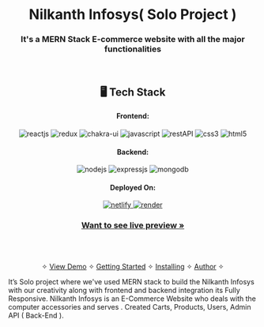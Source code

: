 <h1 align="center">Nilkanth Infosys( Solo Project )</h1>

<h3 align="center">It's a MERN Stack E-commerce website with all the major functionalities</h3>

<br />


<h2 align="center">🖥️ Tech Stack</h2>

<h4 align="center">Frontend:</h4>

<p align="center">
  <img src="https://img.shields.io/badge/React-20232A?style=for-the-badge&logo=react&logoColor=61DAFB" alt="reactjs" />
  <img src="https://img.shields.io/badge/Redux-593D88?style=for-the-badge&logo=redux&logoColor=white" alt="redux" />
  <img src="https://img.shields.io/badge/Chakra%20UI-3bc7bd?style=for-the-badge&logo=chakraui&logoColor=white" alt="chakra-ui" />
  <img src="https://img.shields.io/badge/JavaScript-323330?style=for-the-badge&logo=javascript&logoColor=F7DF1E" alt="javascript" />
  <img src="https://img.shields.io/badge/Rest_API-02303A?style=for-the-badge&logo=react-router&logoColor=white" alt="restAPI" />
  <img src="https://img.shields.io/badge/CSS3-1572B6?style=for-the-badge&logo=css3&logoColor=white" alt="css3" />
  <img src="https://img.shields.io/badge/HTML5-E34F26?style=for-the-badge&logo=html5&logoColor=white" alt="html5" />
</p>


<h4 align="center">Backend:</h4>

<p align="center">
  <img src="https://img.shields.io/badge/Node.js-339933?style=for-the-badge&logo=nodedotjs&logoColor=white" alt="nodejs" />
  <img src="https://img.shields.io/badge/Express.js-000000?style=for-the-badge&logo=express&logoColor=white" alt="expressjs" />
  <img src="https://img.shields.io/badge/MongoDB-4EA94B?style=for-the-badge&logo=mongodb&logoColor=white" alt="mongodb" />

</p>

<h4 align="center">Deployed On:</h4>

<p align="center">
<a href="https://dailyshope.netlify.app/">
  <img src="https://img.shields.io/badge/Netlify-00C7B7?style=for-the-badge&logo=netlify&logoColor=white" alt="netlify" />
</a>  
<a href="">
  <img src="https://img.shields.io/badge/render-5458F6?style=for-the-badge&logo=render&logoColor=white" alt="render" />
  </a>
</p>

<h3 align="center"><a href="https://nilkanth-infosys.netlify.app/"><strong>Want to see live preview »</strong></a></h3>


<br />

<p align="center">
  <br />&#10023;
  <a href="https://dailyshope.netlify.app/">View Demo</a> &#10023;
  <a href="#Getting-Started">Getting Started</a> &#10023; 
  <a href="#Install">Installing</a> &#10023;
  <a href="#Contact">Author</a> &#10023;
</p>

It’s Solo project where we've used MERN stack to build the Nilkanth Infosys with our creativity along with frontend and backend integration
its Fully Responsive. Nilkanth Infosys is an E-Commerce Website who deals with the computer accessories and serves . Created Carts, Products, Users, Admin API ( Back-End ).

<!-- ## Home Page
![homePage](https://github.com/vraj79/faithful-lock-5927/blob/fw20_1138_day-4/frontend/public/project_ss/Screenshot%20(62).png)

## Products Page
![ProductsPage](https://github.com/vraj79/faithful-lock-5927/blob/fw20_1138_day-4/frontend/public/project_ss/Screenshot%20(64).png)

## Admin Dashboard Page
![AdminDashboardPage](https://github.com/vraj79/faithful-lock-5927/blob/fw20_1138_day-4/frontend/public/project_ss/Screenshot%20(65).png)

## Admin Products Page
![AdminProductsPage](https://github.com/vraj79/faithful-lock-5927/blob/fw20_1138_day-4/frontend/public/project_ss/Screenshot%20(66).png)

## Login Page
![login](https://github.com/vraj79/faithful-lock-5927/blob/fw20_1138_day-4/frontend/public/project_ss/Screenshot%20(68).png)

## Carousel Page
![Carousel](https://github.com/vraj79/faithful-lock-5927/blob/fw20_1138_day-4/frontend/public/project_ss/Screenshot%20(69).png)

## Payment Page
![Payment](https://github.com/vraj79/faithful-lock-5927/blob/fw20_1138_day-4/frontend/public/project_ss/Screenshot%20(67).png) -->
